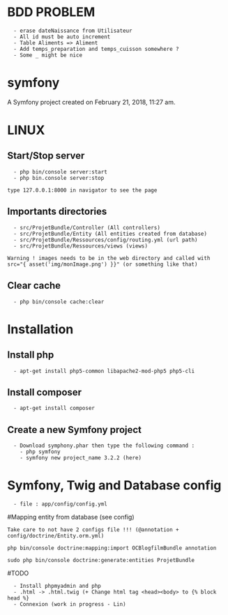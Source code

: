 # BDD PROBLEM

````
  - erase dateNaissance from Utilisateur
  - All id must be auto increment
  - Table Aliments => Aliment
  - Add temps_preparation and temps_cuisson somewhere ?
  - Some _ might be nice
````



symfony
=======

A Symfony project created on February 21, 2018, 11:27 am.

# LINUX

## Start/Stop server
````
  - php bin/console server:start
  - php bin.console server:stop

type 127.0.0.1:8000 in navigator to see the page

````

## Importants directories
````
  - src/ProjetBundle/Controller (All controllers)
  - src/ProjetBundle/Entity (All entities created from database)
  - src/ProjetBundle/Ressources/config/routing.yml (url path)
  - src/ProjetBundle/Ressources/views (views)

Warning ! images needs to be in the web directory and called with src="{ asset('img/monImage.png') }}" (or something like that)

````

## Clear cache
````
  - php bin/console cache:clear
````


# Installation

## Install php

````
  - apt-get install php5-common libapache2-mod-php5 php5-cli
````


## Install composer

````
  - apt-get install composer
````

## Create a new Symfony project

````
  - Download symphony.phar then type the following command :
    - php symfony
    - symfony new project_name 3.2.2 (here)
````

# Symfony, Twig and Database config
````
  - file : app/config/config.yml

````



#Mapping entity from database (see config)
````
Take care to not have 2 configs file !!! (@annotation + config/doctrine/Entity.orm.yml)

php bin/console doctrine:mapping:import OCBlogfilmBundle annotation

sudo php bin/console doctrine:generate:entities ProjetBundle

````

#TODO
````
  - Install phpmyadmin and php
  - .html -> .html.twig (+ Change html tag <head><body> to {% block head %}
  - Connexion (work in progress - Lin)
````
